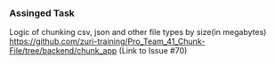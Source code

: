 ### Assinged Task

Logic of chunking csv, json and other file types by size(in megabytes) https://github.com/zuri-training/Pro_Team_41_Chunk-File/tree/backend/chunk_app
(Link to Issue #70)
